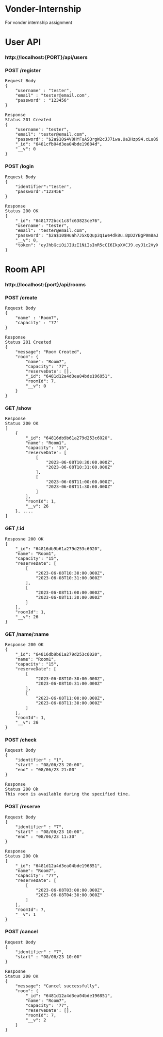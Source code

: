 # Vonder-Internship
For vonder internship assignment


# User API
### http://localhost:{PORT}/api/users

### POST /register
<pre>
Request Body
{
    "username" : "tester",
    "email" : "tester@email.com",
    "password" : "123456"
}

Response 
Status 201 Created
{
    "username": "tester",
    "email": "tester@email.com",
    "password": "$2a$10$4V0HYFuASQrgW2cJJ7iwa.Ua3Hzp94.cLu89WdjmsQ0IMGYvwTmfy",
    "_id": "6481cfb04d3ea04bde19684d",
    "__v": 0
}
</pre>
### POST /login
<pre>
Request Body
{
    "identifier":"tester",
    "password":"123456"
}

Response
Status 200 OK
{
    "_id": "6481772bcc1c8fc63823ce76",
    "username": "tester",
    "email": "tester@email.com",
    "password": "$2a$10$Huah7JSxQQup3q1We4dk8u.BpD2YBgP0mBaJlMdewwSXmqIgX8032",
    "__v": 0,
    "token": "eyJhbGciOiJIUzI1NiIsInR5cCI6IkpXVCJ9.eyJ1c2VyX2lkIjoiNjQ4MTc3MmJjYzFjOGZjNjM4MjNjZTc2IiwiZW1haWwiOiJ0ZXN0ZXJAZW1haWwuY29tIiwiaWF0IjoxNjg2MjI5MjIzLCJleHAiOjE2ODYyMzY0MjN9.sNPzhDbfzNy2vLG3YDZ5k9EUDIXKbaZpsAXqNT1Z9rc"
}
</pre>

# Room API
### http://localhost:{port}/api/rooms

### POST /create
<pre>
Request Body
{
    "name" : "Room7",
    "capacity" : "77"
}

Response
Status 201 Created
{
    "message": "Room Created",
    "room": {
        "name": "Room7",
        "capacity": "77",
        "reserveDate": [],
        "_id": "6481d12a4d3ea04bde196851",
        "roomId": 7,
        "__v": 0
    }
}
</pre>
### GET /show
<pre>
Response
Status 200 OK
[
    {
        "_id": "64816db9b61a279d253c6020",
        "name": "Room1",
        "capacity": "15",
        "reserveDate": [
            [
                "2023-06-08T10:30:00.000Z",
                "2023-06-08T10:31:00.000Z"
            ],
            [
                "2023-06-08T11:00:00.000Z",
                "2023-06-08T11:30:00.000Z"
            ]
        ],
        "roomId": 1,
        "__v": 26
    }, ....
]
</pre>
### GET /:id
<pre>
Resposne 200 OK
{
    "_id": "64816db9b61a279d253c6020",
    "name": "Room1",
    "capacity": "15",
    "reserveDate": [
        [
            "2023-06-08T10:30:00.000Z",
            "2023-06-08T10:31:00.000Z"
        ],
        [
            "2023-06-08T11:00:00.000Z",
            "2023-06-08T11:30:00.000Z"
        ]
    ],
    "roomId": 1,
    "__v": 26
}
</pre>
### GET /name/:name
<pre>
Response 200 OK
{
    "_id": "64816db9b61a279d253c6020",
    "name": "Room1",
    "capacity": "15",
    "reserveDate": [
        [
            "2023-06-08T10:30:00.000Z",
            "2023-06-08T10:31:00.000Z"
        ],
        [
            "2023-06-08T11:00:00.000Z",
            "2023-06-08T11:30:00.000Z"
        ]
    ],
    "roomId": 1,
    "__v": 26
}
</pre>
### POST /check
<pre>
Request Body
{
    "identifier" : "1",
    "start" : "08/06/23 20:00",
    "end" : "08/06/23 21:00"
}

Response
Status 200 Ok
This room is available during the specified time.
</pre>
### POST /reserve
<pre>
Request Body
{
    "identifier" : "7",
    "start" : "08/06/23 10:00",
    "end" : "08/06/23 11:30"
}

Response
Status 200 Ok
{
    "_id": "6481d12a4d3ea04bde196851",
    "name": "Room7",
    "capacity": "77",
    "reserveDate": [
        [
            "2023-06-08T03:00:00.000Z",
            "2023-06-08T04:30:00.000Z"
        ]
    ],
    "roomId": 7,
    "__v": 1
}
</pre>
### POST /cancel
<pre>
Request Body
{
    "identifier" : "7",
    "start" : "08/06/23 10:00"
}

Resposne
Status 200 OK
{
    "message": "Cancel successfully",
    "room": {
        "_id": "6481d12a4d3ea04bde196851",
        "name": "Room7",
        "capacity": "77",
        "reserveDate": [],
        "roomId": 7,
        "__v": 2
    }
}
</pre>
